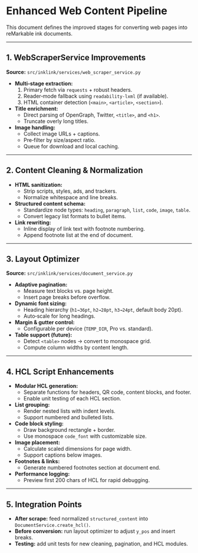 # Enhanced Web Content Pipeline

This document defines the improved stages for converting web pages into reMarkable ink documents.

---

## 1. WebScraperService Improvements

**Source:** `src/inklink/services/web_scraper_service.py`

- **Multi‑stage extraction:**  
  1. Primary fetch via `requests` + robust headers.  
  2. Reader‑mode fallback using `readability-lxml` (if available).  
  3. HTML container detection (`<main>`, `<article>`, `<section>`).  
- **Title enrichment:**  
  - Direct parsing of OpenGraph, Twitter, `<title>`, and `<h1>`.  
  - Truncate overly long titles.  
- **Image handling:**  
  - Collect image URLs + captions.  
  - Pre‑filter by size/aspect ratio.  
  - Queue for download and local caching.

---

## 2. Content Cleaning & Normalization

- **HTML sanitization:**  
  - Strip scripts, styles, ads, and trackers.  
  - Normalize whitespace and line breaks.  
- **Structured content schema:**  
  - Standardize node types: `heading`, `paragraph`, `list`, `code`, `image`, `table`.  
  - Convert legacy list formats to bullet items.  
- **Link rewriting:**  
  - Inline display of link text with footnote numbering.  
  - Append footnote list at the end of document.

---

## 3. Layout Optimizer

**Source:** `src/inklink/services/document_service.py`

- **Adaptive pagination:**  
  - Measure text blocks vs. page height.  
  - Insert page breaks before overflow.  
- **Dynamic font sizing:**  
  - Heading hierarchy (`h1→36pt`, `h2→28pt`, `h3→24pt`, default body 20pt).  
  - Auto‑scale for long headings.  
- **Margin & gutter control:**  
  - Configurable per device (`TEMP_DIR`, Pro vs. standard).  
- **Table support (future):**  
  - Detect `<table>` nodes → convert to monospace grid.  
  - Compute column widths by content length.

---

## 4. HCL Script Enhancements

- **Modular HCL generation:**  
  - Separate functions for headers, QR code, content blocks, and footer.  
  - Enable unit testing of each HCL section.  
- **List grouping:**  
  - Render nested lists with indent levels.  
  - Support numbered and bulleted lists.  
- **Code block styling:**  
  - Draw background rectangle + border.  
  - Use monospace `code_font` with customizable size.  
- **Image placement:**  
  - Calculate scaled dimensions for page width.  
  - Support captions below images.  
- **Footnotes & links:**  
  - Generate numbered footnotes section at document end.  
- **Performance logging:**  
  - Preview first 200 chars of HCL for rapid debugging.  

---

## 5. Integration Points

- **After scrape:** feed normalized `structured_content` into `DocumentService.create_hcl()`.  
- **Before conversion:** run layout optimizer to adjust `y_pos` and insert breaks.  
- **Testing:** add unit tests for new cleaning, pagination, and HCL modules.  
